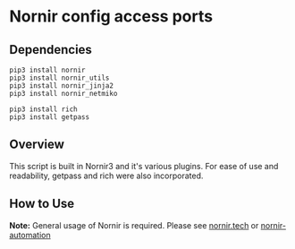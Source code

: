 # Nornir config access ports
## Dependencies

    pip3 install nornir
    pip3 install nornir_utils
    pip3 install nornir_jinja2
    pip3 install nornir_netmiko

    pip3 install rich
    pip3 install getpass

## Overview
This script is built in Nornir3 and it's various plugins. For ease of use and readability, getpass and rich were also incorporated.


## How to Use
**Note:** General usage of Nornir is required. Please see [nornir.tech](https://nornir.tech) or [nornir-automation](https://github.com/nornir-automation/nornir/)
